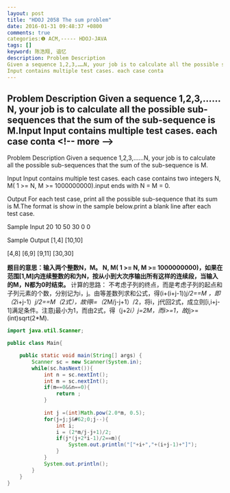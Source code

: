 ```yaml
---
layout: post
title: "HDOJ 2058 The sum problem"
date: 2016-01-31 09:48:37 +0800
comments: true
categories:❶ ACM,----- HDOJ-JAVA
tags: []
keyword: 陈浩翔, 谙忆
description: Problem Description 
Given a sequence 1,2,3,……N, your job is to calculate all the possible sub-sequences that the sum of the sub-sequence is M.Input 
Input contains multiple test cases. each case conta 
---
```



Problem Description 
Given a sequence 1,2,3,……N, your job is to calculate all the possible sub-sequences that the sum of the sub-sequence is M.Input 
Input contains multiple test cases. each case conta
&#60;!-- more --&#62;
----------

Problem Description
Given a sequence 1,2,3,......N, your job is to calculate all the possible sub-sequences that the sum of the sub-sequence is M.
 

Input
Input contains multiple test cases. each case contains two integers N, M( 1 >= N, M >= 1000000000).input ends with N = M = 0.

 

Output
For each test case, print all the possible sub-sequence that its sum is M.The format is show in the sample below.print a blank line after each test case.

 

Sample Input
20 10
50 30
0 0
 

Sample Output
[1,4]
[10,10]

[4,8]
[6,9]
[9,11]
[30,30]


**题目的意思：输入两个整数N，M。 N, M( 1 >= N, M >= 1000000000)，如果在范围[1,M]内连续整数的和为N，按从小到大次序输出所有这样的连续段，当输入的M，N都为0时结束。**
计算的思路：
不考虑子列的终点，而是考虑子列的起点和子列元素的个数，分别记为i，j。由等差数列求和公式，得(i+(i+j-1))*j/2==M ，即（2*i+j-1）*j/2==M（2式），故得i=（2*M/j-j+1）/2，将i，j代回2式，成立则[i,i+j-1]满足条件。注意j最小为1，而由2式，得（j+2*i）*j=2*M，而i>=1，故j*j>=(int)sqrt(2*M).


```java
import java.util.Scanner;

public class Main{

    public static void main(String[] args) {
        Scanner sc = new Scanner(System.in);
        while(sc.hasNext()){
            int n = sc.nextInt();
            int m = sc.nextInt();
            if(m==0&&n==0){
                return ;
            }
            
            int j =(int)Math.pow(2.0*m, 0.5);
            for(j=j;j&#62;0;j--){
                int i;
                i = (2*m/j-j+1)/2;
                if(j*(j+2*i-1)/2==m){
                    System.out.println("["+i+","+(i+j-1)+"]");
                }
            }
            System.out.println();
        }
    }
}
```